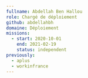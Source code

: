 ```yaml
---
fullname: Abdellah Ben Hallou
role: Chargé de déploiement 
github: abdellahbh
domaine: Déploiement
missions:
  - start: 2020-10-01
    end: 2021-02-19
    status: independent
previously:
  - aplus
  - workinfrance
---
```


